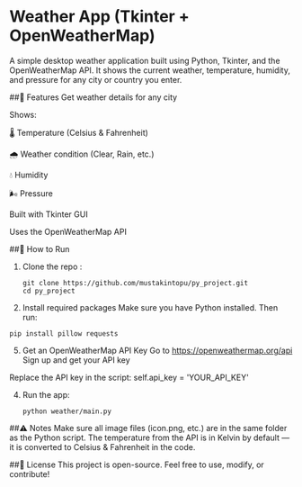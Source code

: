 # Weather App (Tkinter + OpenWeatherMap)

A simple desktop weather application built using Python, Tkinter, and the OpenWeatherMap API.
It shows the current weather, temperature, humidity, and pressure for any city or country you enter.

##🔧 Features
Get weather details for any city

Shows:

🌡️ Temperature (Celsius & Fahrenheit)

🌧️ Weather condition (Clear, Rain, etc.)

💧 Humidity

🌬️ Pressure

Built with Tkinter GUI

Uses the OpenWeatherMap API

##🚀 How to Run
1. Clone the repo :
   ```
   git clone https://github.com/mustakintopu/py_project.git
   cd py_project
   ```

3. Install required packages
Make sure you have Python installed. Then run:
```
pip install pillow requests
```

5. Get an OpenWeatherMap API Key
Go to https://openweathermap.org/api
Sign up and get your API key

Replace the API key in the script:
self.api_key = 'YOUR_API_KEY'

4. Run the app:
   ```
   python weather/main.py
   ```


##⚠️ Notes
Make sure all image files (icon.png, etc.) are in the same folder as the Python script.
The temperature from the API is in Kelvin by default — it is converted to Celsius & Fahrenheit in the code.

##📜 License
This project is open-source. Feel free to use, modify, or contribute!
